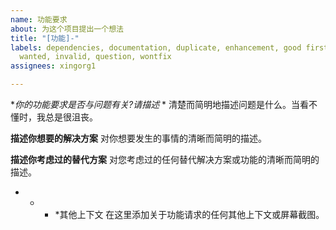 ```yaml
---
name: 功能要求
about: 为这个项目提出一个想法
title: "[功能]-"
labels: dependencies, documentation, duplicate, enhancement, good first issue, help
  wanted, invalid, question, wontfix
assignees: xingorg1

---
```


**你的功能要求是否与问题有关?请描述* *
清楚而简明地描述问题是什么。当看不懂时，我总是很沮丧。

**描述你想要的解决方案**
对你想要发生的事情的清晰而简明的描述。

**描述你考虑过的替代方案**
对您考虑过的任何替代解决方案或功能的清晰而简明的描述。

* * * *其他上下文
在这里添加关于功能请求的任何其他上下文或屏幕截图。
